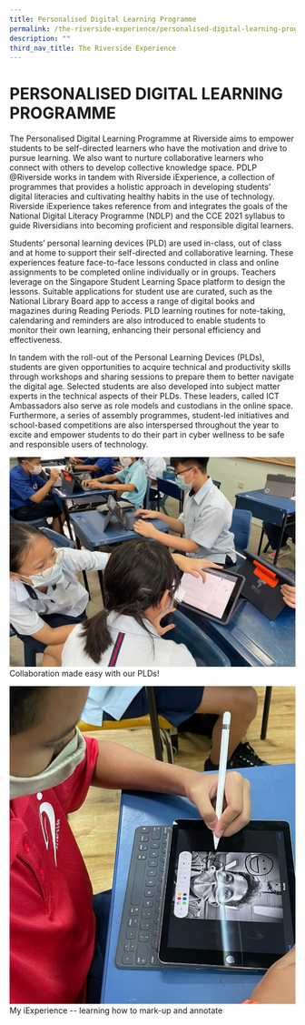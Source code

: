 ```yaml
---
title: Personalised Digital Learning Programme
permalink: /the-riverside-experience/personalised-digital-learning-programme
description: ""
third_nav_title: The Riverside Experience
---
```

PERSONALISED DIGITAL LEARNING PROGRAMME
=======================================


The Personalised Digital Learning Programme at Riverside aims to empower students to be self-directed learners who have the motivation and drive to pursue learning. We also want to nurture collaborative learners who connect with others to develop collective knowledge space. PDLP @Riverside works in tandem with Riverside iExperience, a collection of programmes that provides a holistic approach in developing students’ digital literacies and cultivating healthy habits in the use of technology. Riverside iExperience takes reference from and integrates the goals of the National Digital Literacy Programme (NDLP) and the CCE 2021 syllabus to guide Riversidians into becoming proficient and responsible digital learners.


Students’ personal learning devices (PLD) are used in-class, out of class and at home to support their self-directed and collaborative learning. These experiences feature face-to-face lessons conducted in class and online assignments to be completed online individually or in groups. Teachers leverage on the Singapore Student Learning Space platform to design the lessons. Suitable applications for student use are curated, such as the National Library Board app to access a range of digital books and magazines during Reading Periods. PLD learning routines for note-taking, calendaring and reminders are also introduced to enable students to monitor their own learning, enhancing their personal efficiency and effectiveness.


In tandem with the roll-out of the Personal Learning Devices (PLDs), students are given opportunities to acquire technical and productivity skills through workshops and sharing sessions to prepare them to better navigate the digital age. Selected students are also developed into subject matter experts in the technical aspects of their PLDs. These leaders, called ICT Ambassadors also serve as role models and custodians in the online space. Furthermore, a series of assembly programmes, student-led initiatives and school-based competitions are also interspersed throughout the year to excite and empower students to do their part in cyber wellness to be safe and responsible users of technology.

![Collaboration made easy with our PLDs!](/images/Collaboration%20made%20easy%20with%20PLDs.jpg)
Collaboration made easy with our PLDs!

![My iExperience -- learning how to mark-up and annotate](/images/My%20iExperience%20--learning%20how%20to%20mark-up%20and%20annotate.jpg)
My iExperience -- learning how to mark-up and annotate